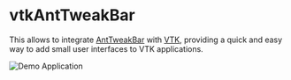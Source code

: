 # vtkAntTweakBar
This allows to integrate [AntTweakBar](http://anttweakbar.sourceforge.net) with [VTK](http://www.vtk.org/),
providing a quick and easy way to add small user interfaces to VTK applications.

<img src="../assets/demo.png" alt="Demo Application">
